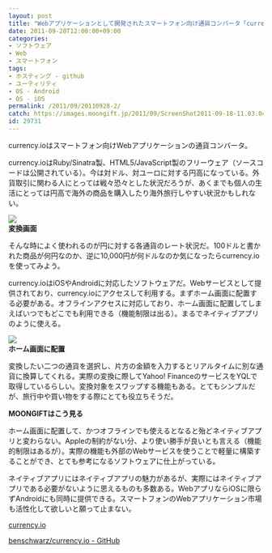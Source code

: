 ```yaml
---
layout: post
title: "Webアプリケーションとして開発されたスマートフォン向け通貨コンバータ「currency.io」"
date: 2011-09-28T12:00:00+09:00
categories:
- ソフトウェア
- Web
- スマートフォン
tags: 
- ホスティング - github
- ユーティリティ
- OS - Android
- OS - iOS
permalink: /2011/09/20110928-2/
catch: https://images.moongift.jp/2011/09/ScreenShot2011-09-18-11.03.04_thumb.png
id: 29731
---
```

currency.ioはスマートフォン向けWebアプリケーションの通貨コンバータ。

  

currency.ioはRuby/Sinatra製、HTML5/JavaScript製のフリーウェア（ソースコードは公開されている）。今は対ドル、対ユーロに対する円高になっている。外貨取引に関わる人にとっては戦々恐々とした状況だろうが、あくまでも個人の生活にとっては円高で海外の商品を購入したり海外旅行しやすい状況かもしれない。

  

[![](https://images.moongift.jp/2011/09/ScreenShot2011-09-18-11.03.53_thumb.png)](https://images.moongift.jp/2011/09/5844ed7b779018721f4186c3aced5d4a.png)  
**変換画面**

  

そんな時によく使われるのが円に対する各通貨のレート状況だ。100ドルと書かれた商品が何円なのか、逆に10,000円が何ドルなのか気になったらcurrency.ioを使ってみよう。

  
<!--more-->  

currency.ioはiOSやAndroidに対応したソフトウェアだ。Webサービスとして提供されており、currency.ioにアクセスして利用する。まずホーム画面に配置する必要がある。オフラインアクセスに対応しており、ホーム画面に配置してしまえばいつでもどこでも利用できる（機能制限は出る）。まるでネイティブアプリのように使える。

  

[![](https://images.moongift.jp/2011/09/ScreenShot2011-09-18-11.03.04_thumb.png)](https://images.moongift.jp/2011/09/75ad666aa87ff79f6f2b0b066e83b032.png)  
**ホーム画面に配置**

  

変換したい二つの通貨を選択し、片方の金額を入力するとリアルタイムに別な通貨に換算してくれる。実際の変換に際してYahoo! FinanceのサービスをYQLで取得しているらしい。変換対象をスワップする機能もある。とてもシンプルだが、旅行中や買い物をする際にとても役立ちそうだ。

  
  
  

**MOONGIFTはこう見る**

  

ホーム画面に配置して、かつオフラインでも使えるとなると殆どネイティブアプリと変わらない。Appleの制約がない分、より使い勝手が良いとも言える（機能的制限はあるが）。実際の機能も外部のWebサービスを使うことで軽量に構築することができ、とても参考になるソフトウェアに仕上がっている。

  

ネイティブアプリにはネイティブアプリの魅力があるが、実際にはネイティブアプリである必要がないように思えるものも多数ある。WebアプリならiOSに限らずAndroidにも同時に提供できる。スマートフォンのWebアプリケーション市場も活性化して欲しいと願って止まない。

  

[currency.io](http://currency.io/)

  

[benschwarz/currency.io - GitHub](https://github.com/benschwarz/currency.io)

